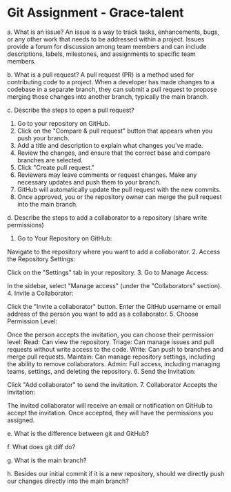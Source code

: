 # Git Assignment - Grace-talent
a. What is an issue?
An issue is a way to track tasks, enhancements, bugs, or any other work that needs to be addressed within a project. Issues provide a forum for discussion among team members and can include descriptions, labels, milestones, and assignments to specific team members. 

b. What is a pull request?
A pull request (PR) is a method used for contributing code to a project. When a developer has made changes to a codebase in a separate branch, they can submit a pull request to propose merging those changes into another branch, typically the main branch. 

c. Describe the steps to open a pull request?
1. Go to your repository on GitHub.
2. Click on the "Compare & pull request" button that appears when you push your branch.
3. Add a title and description to explain what changes you’ve made.
4. Review the changes, and ensure that the correct base and compare branches are selected.
5. Click "Create pull request."
6. Reviewers may leave comments or request changes. Make any necessary updates and push them to your branch.
7. GitHub will automatically update the pull request with the new commits.
8. Once approved, you or the repository owner can merge the pull request into the main branch.

d. Describe the steps to add a collaborator to a repository (share write permissions)
1. Go to Your Repository on GitHub:

Navigate to the repository where you want to add a collaborator.
2. Access the Repository Settings:

Click on the "Settings" tab in your repository.
3. Go to Manage Access:

In the sidebar, select "Manage access" (under the "Collaborators" section).
4. Invite a Collaborator:

Click the "Invite a collaborator" button.
Enter the GitHub username or email address of the person you want to add as a collaborator.
5. Choose Permission Level:

Once the person accepts the invitation, you can choose their permission level:
Read: Can view the repository.
Triage: Can manage issues and pull requests without write access to the code.
Write: Can push to branches and merge pull requests.
Maintain: Can manage repository settings, including the ability to remove collaborators.
Admin: Full access, including managing teams, settings, and deleting the repository.
6. Send the Invitation:

Click "Add collaborator" to send the invitation.
7. Collaborator Accepts the Invitation:

The invited collaborator will receive an email or notification on GitHub to accept the invitation. Once accepted, they will have the permissions you assigned.

e. What is the difference between git and GitHub?

f. What does git diff do?

g. What is the main branch?

h. Besides our initial commit if it is a new repository, should we directly push our changes directly into the main branch?